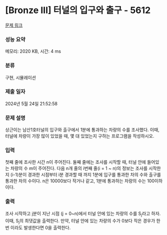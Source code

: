 # [Bronze III] 터널의 입구와 출구 - 5612 

[문제 링크](https://www.acmicpc.net/problem/5612) 

### 성능 요약

메모리: 2020 KB, 시간: 4 ms

### 분류

구현, 시뮬레이션

### 제출 일자

2024년 5월 24일 21:52:58

### 문제 설명

<p>상근이는 남산1호터널의 입구와 출구에서 1분에 통과하는 차량의 수를 조사했다. 이때, 터널에 차량이 가장 많이 있었을 때, 몇 대 있었는지 구하는 프로그램을 작성하시오.</p>

### 입력 

 <p>첫째 줄에 조사한 시간 n이 주어진다. 둘째 줄에는 조사를 시작할 때, 터널 안에 들어있는 차량의 수 m이 주어진다. 다음 n개 줄의 i번째 줄(i = 1 ~ n)의 정보는 조사를 시작한지 (i-1)분이 경과한 시점부터 i분 경과할 때 까지 1분에 입구를 통과한 차의 수와 출구를 통과한 차의 수이다. n은 10000보다 작거나 같고, 1분에 통과하는 차량의 수는 100이하이다.</p>

### 출력 

 <p>조사 시작하고 j분이 지난 시점 (j = 0~n)에서 터널 안에 있는 차량의 수를 S<sub>j</sub>라고 하자. 이때, S<sub>j</sub>의 최댓값을 출력한다. 만약, 터널 안에 있는 차량의 수가 0보다 작은 경우가 한 번 이라도 발생한다면 0을 출력한다.</p>

